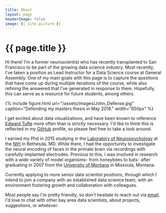 ```yaml
---
title: About
layout: page
headerImage: false
image: {{ site.picture }}
---
```


<h1 class="title">{{ page.title }}</h1>

<section class="list">

</section>

Hi there! I'm a former neuroscientist who has recently transplanted to San Francisco to be part of the growing data science industry. Most recently, I've taken a position as Lead Instructor for a Data Science course at General Assembly. One of my main goals with this page is to capture the questions that have come up during multiple iterations of the course, while also refining the answered that I've generated in response to them. Hopefully, this can serve as a resource for future students, among others.

{% include figure.html url="/assets/images/John_Defense.jpg" caption="Defending my masters thesis in May 2018." width="650px" %}

I get excited about data visualizations, and have been known to reference [Edward Tufte](https://www.edwardtufte.com/tufte/) more often than is strictly necessary. I'd like to think this is reflected in my [GitHub](http://github.com/meccaLeccaHi) profile, so please feel free to take a look around.

I earned my Phd in 2015 studying in the [Laboratory of Neuropsychology](https://www.nimh.nih.gov/labs-at-nimh/research-areas/clinics-and-labs/ln/index.shtml) at the [NIH](https://www.nih.gov/) in Bethesda, MD. While there, I had the opportunity to investigate the neural encoding of faces in the primate brain via recordings with carefully-implanted electrodes. Previous to this, I was involved in research with a wide variety of model organisms- from honeybees to bats- after graduating in 2007 from the [University of Montana](http://www.umt.edu/) in Missoula, Montana.

Currently applying to more senior data scientist positions, through which I intend to join a company with an established data science team, with an environment fostering growth and collaboration with colleagues.

Most people say I'm pretty friendly, so don't hesitate to reach out via [email](mailto:ajones173@gmail.com). I'd love to chat with other bay area data scientists, about projects, suggestions, or _whatever_.
